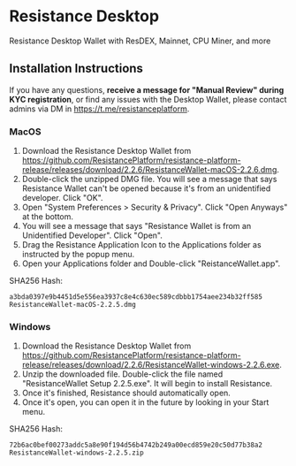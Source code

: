 # Resistance Desktop 
Resistance Desktop Wallet with ResDEX, Mainnet, CPU Miner, and more

## Installation Instructions

If you have any questions, **receive a message for "Manual Review" during KYC registration**, or find any issues with the Desktop Wallet, please contact admins via DM in https://t.me/resistanceplatform.

### MacOS

1. Download the Resistance Desktop Wallet from https://github.com/ResistancePlatform/resistance-platform-release/releases/download/2.2.6/ResistanceWallet-macOS-2.2.6.dmg. 
2. Double-click the unzipped DMG file. You will see a message that says Resistance Wallet can't be opened because it's from an unidentified developer. Click "OK".
3. Open "System Preferences > Security & Privacy". Click "Open Anyways" at the bottom.
4. You will see a message that says "Resistance Wallet is from an Unidentified Developer". Click "Open".
5. Drag the Resistance Application Icon to the Applications folder as instructed by the popup menu.
6. Open your Applications folder and Double-click "ReistanceWallet.app".

SHA256 Hash:

```
a3bda0397e9b4451d5e556ea3937c8e4c630ec589cdbbb1754aee234b32ff585  ResistanceWallet-macOS-2.2.5.dmg
```

### Windows

1. Download the Resistance Desktop Wallet from https://github.com/ResistancePlatform/resistance-platform-release/releases/download/2.2.6/ResistanceWallet-windows-2.2.6.exe.
2. Unzip the downloaded file. Double-click the file named "ResistanceWallet Setup 2.2.5.exe". It will begin to install Resistance.
3. Once it's finished, Resistance should automatically open.
4. Once it's open, you can open it in the future by looking in your Start menu.

SHA256 Hash:

```
72b6ac0bef00273addc5a8e90f194d56b4742b249a00ecd859e20c50d77b38a2  ResistanceWallet-windows-2.2.5.zip
```

